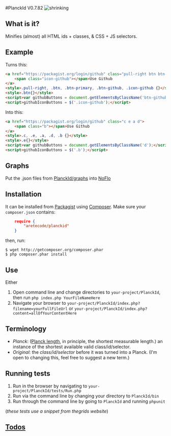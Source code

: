 #PlanckId V0.7.82
![shrinking](http://jonlieffmd.com/wp-content/uploads/2012/01/512px-Scale_one_to_thousand_volume.svg_3.png)

## What is it?
Minifies (almost) all HTML ids + classes, & CSS + JS selectors.

## Example
Turns this:
```html
<a href="https://packagist.org/login/github" class="pull-right btn btn-primary btn-github">
    <span class="icon-github"></span>Use Github
</a>
<style>.pull-right, .btn, .btn-primary, .btn-github, .icon-github {}</style>
<style>.btn{}</style>
<script>var githubButtons = document.getElementsByClassName('btn-github');</script>
<script>githubIconButtons = $('.icon-github');</script>
```
Into this: 
```html
<a href="https://packagist.org/login/github" class="c e a d">
    <span class="b"></span>Use Github
</a> 
<style>.c, .e, .a, .d, .b {}</style>
<style>.e{}</style> 
<script>var githubButtons = document.getElementsByClassName('d');</script>
<script>githubIconButtons = $('.b');</script>
```

## Graphs
Put the .json files from [PlanckId/graphs](http://github.com/aretecode/PlanckId/graphs/) into [NoFlo](http://noflojs.org)

## Installation
It can be installed from [Packagist](https://packagist.org/PlanckId) using [Composer](https://getcomposer.org/). Make sure your `composer.json` contains:
```json
    require {
        "aretecode/planckid"
    }
```

then, run: 
```
$ wget http://getcomposer.org/composer.phar
$ php composer.phar install
```

## Use
Either
1. Open command line and change directories to `your-project/PlanckId`, then run `php index.php YourFileNameHere`
2. Navigate your browser to `your-project/PlanckId/index.php?filename=yourFullFileUrl` or `your-project/PlanckId/index.php?content=allOfYourContentHere`

## Terminology
* _Planck_: ([Planck length](https://en.wikipedia.org/wiki/Planck_length), in principle, the shortest measurable length.) an instance of the shortest available valid class/id/selector. 
* _Original_: the _class/id/selector_ before it was turned into a Planck. (I'm open to changing this, feel free to suggest a new term.)

## Running tests
1. Run in the browser by navigating to `your-project/PlanckId/tests/Run.php`
2. Run via the command line by changing your directory to  `PlanckId/bin`
3. Run through the command line by going to `PlanckId` and running `phpunit`

(_these tests use a snippet from thegrids website_)

## [Todos](https://github.com/aretecode/PlanckId/TODO.md)